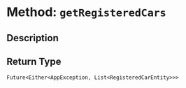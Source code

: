 # Method: `getRegisteredCars`

## Description



## Return Type
`Future<Either<AppException, List<RegisteredCarEntity>>>`

